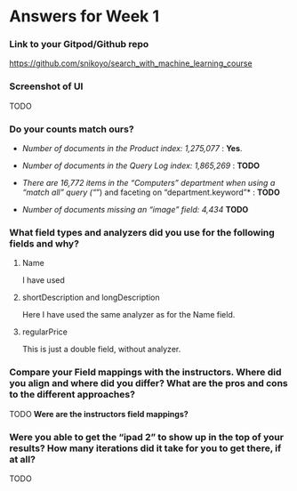 # Answers for Week 1

### Link to your Gitpod/Github repo 

https://github.com/snikoyo/search_with_machine_learning_course

### Screenshot of UI

TODO

### Do your counts match ours?

- *Number of documents in the Product index: 1,275,077* : **Yes**.

- *Number of documents in the Query Log index: 1,865,269* : **TODO**

- *There are 16,772 items in the “Computers” department when using a “match all” query (“*”) and faceting on “department.keyword”* : **TODO**

- *Number of documents missing an “image” field: 4,434* **TODO**


### What field types and analyzers did you use for the following fields and why?

1. Name

    I have used 

2. shortDescription and longDescription

    Here I have used the same analyzer as for the Name field.

3. regularPrice

    This is just a double field, without analyzer. 


### Compare your Field mappings with the instructors. Where did you align and where did you differ? What are the pros and cons to the different approaches?

TODO **Were are the instructors field mappings?**

### Were you able to get the “ipad 2” to show up in the top of your results? How many iterations did it take for you to get there, if at all?

TODO